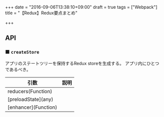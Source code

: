 +++
date = "2016-09-06T13:38:10+09:00"
draft = true
tags = ["Webpack"]
title = "【Redux】Redux要点まとめ"

+++


## API

### ■ `createStore`

アプリのステートツリーを保持するRedux storeを生成する。
アプリ内にひとつであるべき。


|引数|説明|
|---|---|
|reducers(Function)||
|[preloadState]\(any)||
|[enhancer]\(Function)||
